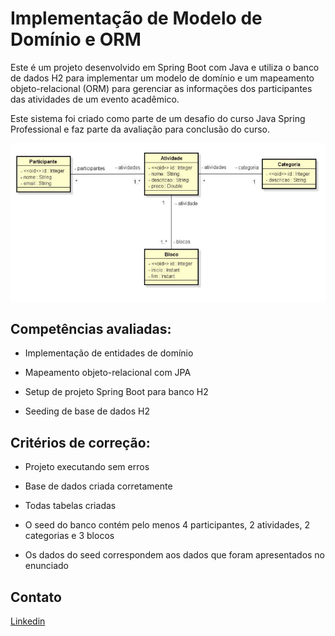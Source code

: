 # Implementação de Modelo de Domínio e ORM

Este é um projeto desenvolvido em Spring Boot com Java e utiliza o banco de dados H2 para implementar um modelo de domínio e um mapeamento objeto-relacional (ORM) para gerenciar as informações dos participantes das atividades de um evento acadêmico.

Este sistema foi criado como parte de um desafio do curso Java Spring Professional e faz parte da avaliação para conclusão do curso.

![](https://github.com/pativilaka/second-challenge-java-spring-essential/blob/main/img/modelo-conceitual.png)



## Competências avaliadas:

* Implementação de entidades de domínio

* Mapeamento objeto-relacional com JPA

* Setup de projeto Spring Boot para banco H2

* Seeding de base de dados H2



## Critérios de correção:

* Projeto executando sem erros

* Base de dados criada corretamente

* Todas tabelas criadas

* O seed do banco contém pelo menos 4 participantes, 2 atividades, 2 categorias e 3 blocos

* Os dados do seed correspondem aos dados que foram apresentados no enunciado

  

## Contato

[Linkedin ](https://www.linkedin.com/in/pativilaka/)